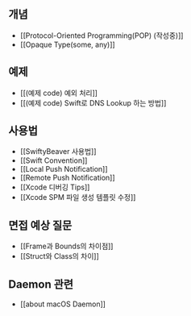 
## 개념
- [[Protocol-Oriented Programming(POP) (작성중)]]
- [[Opaque Type(some, any)]]

## 예제
- [[(예제 code) 예외 처리]]
- [[(예제 code) Swift로 DNS Lookup 하는 방법]]

## 사용법
- [[SwiftyBeaver 사용법]]
- [[Swift Convention]]
- [[Local Push Notification]]
- [[Remote Push Notification]]
- [[Xcode 디버깅 Tips]]
- [[Xcode SPM 파일 생성 템플릿 수정]]

## 면접 예상 질문
- [[Frame과 Bounds의 차이점]]
- [[Struct와 Class의 차이]]

## Daemon 관련
- [[about macOS Daemon]]